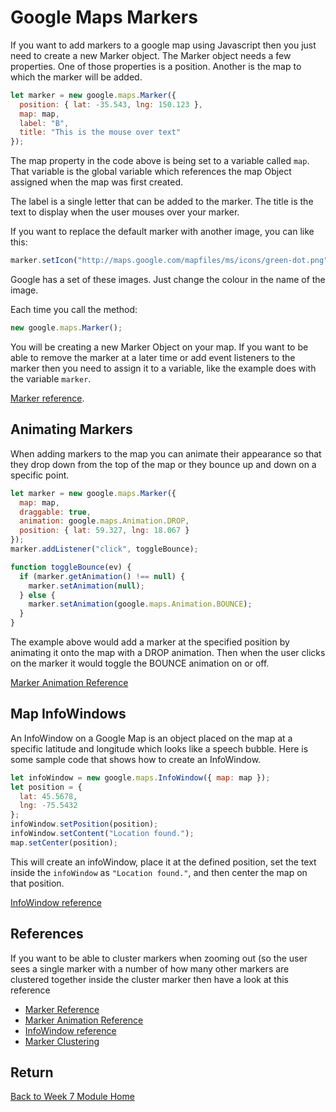 # Google Maps Markers

If you want to add markers to a google map using Javascript then you just need to create a new Marker object. The Marker object needs a few properties. One of those properties is a position. Another is the map to which the marker will be added.

```js
let marker = new google.maps.Marker({
  position: { lat: -35.543, lng: 150.123 },
  map: map,
  label: "B",
  title: "This is the mouse over text"
});
```

The map property in the code above is being set to a variable called `map`. That variable is the global variable which references the map Object assigned when the map was first created.

The label is a single letter that can be added to the marker. The title is the text to display when the user mouses over your marker.

If you want to replace the default marker with another image, you can like this:

```js
marker.setIcon("http://maps.google.com/mapfiles/ms/icons/green-dot.png");
```

Google has a set of these images. Just change the colour in the name of the image.

Each time you call the method:

```js
new google.maps.Marker();
```

You will be creating a new Marker Object on your map. If you want to be able to remove the marker at a later time or add event listeners to the marker then you need to assign it to a variable, like the example does with the variable `marker`.

[Marker reference](https://developers.google.com/maps/documentation/javascript/markers).

## Animating Markers

When adding markers to the map you can animate their appearance so that they drop down from the top of the map or they bounce up and down on a specific point.

```js
let marker = new google.maps.Marker({
  map: map,
  draggable: true,
  animation: google.maps.Animation.DROP,
  position: { lat: 59.327, lng: 18.067 }
});
marker.addListener("click", toggleBounce);

function toggleBounce(ev) {
  if (marker.getAnimation() !== null) {
    marker.setAnimation(null);
  } else {
    marker.setAnimation(google.maps.Animation.BOUNCE);
  }
}
```

The example above would add a marker at the specified position by animating it onto the map with a DROP animation. Then when the user clicks on the marker it would toggle the BOUNCE animation on or off.

[Marker Animation Reference](https://developers.google.com/maps/documentation/javascript/markers#animate)

## Map InfoWindows

An InfoWindow on a Google Map is an object placed on the map at a specific latitude and longitude which looks like a speech bubble. Here is some sample code that shows how to create an InfoWindow.

```js
let infoWindow = new google.maps.InfoWindow({ map: map });
let position = {
  lat: 45.5678,
  lng: -75.5432
};
infoWindow.setPosition(position);
infoWindow.setContent("Location found.");
map.setCenter(position);
```

This will create an infoWindow, place it at the defined position, set the text inside the `infoWindow` as `"Location found."`, and then center the map on that position.

[InfoWindow reference](https://developers.google.com/maps/documentation/javascript/infowindows)

## References

If you want to be able to cluster markers when zooming out (so the user sees a single marker with a number of how many other markers are clustered together inside the cluster marker then have a look at this reference

- [Marker Reference](https://developers.google.com/maps/documentation/javascript/markers)
- [Marker Animation Reference](https://developers.google.com/maps/documentation/javascript/markers#animate)
- [InfoWindow reference](https://developers.google.com/maps/documentation/javascript/infowindows)
- [Marker Clustering](https://developers.google.com/maps/documentation/javascript/marker-clustering)

## Return

[Back to Week 7 Module Home](./README.md)
